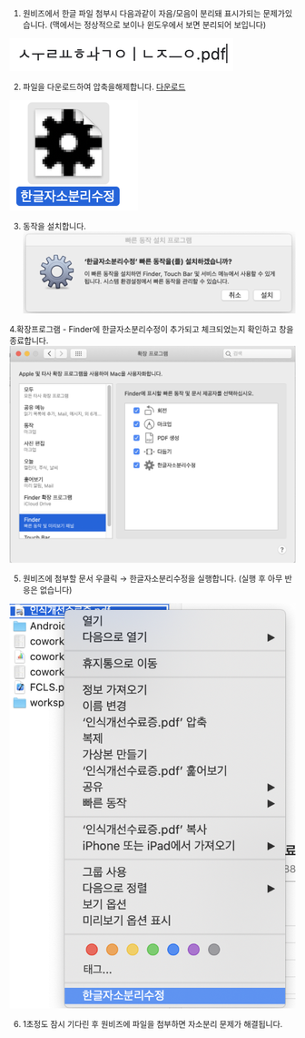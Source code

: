 
 1. 원비즈에서 한글 파일 첨부시 다음과같이 자음/모음이 분리돼 표시가되는 문제가있습니다.
(맥에서는 정상적으로 보이나 윈도우에서 보면 분리되어 보입니다)

![0](./img/0.png)


2. 파일을 다운로드하여 압축을해제합니다. [다운로드](https://github.com/drone0898/shareMarkDown/raw/main/%E1%84%92%E1%85%A1%E1%86%AB%E1%84%80%E1%85%B3%E1%86%AF%E1%84%8C%E1%85%A1%E1%84%89%E1%85%A9%E1%84%87%E1%85%AE%E1%86%AB%E1%84%85%E1%85%B5%E1%84%89%E1%85%AE%E1%84%8C%E1%85%A5%E1%86%BC.zip)

![1](./img/1.png)


3. 동작을 설치합니다.
![2](./img/2.png)


4.확장프로그램 - Finder에 한글자소분리수정이 추가되고 체크되었는지 확인하고 창을 종료합니다.
![3](./img/3.png)


5. 원비즈에 첨부할 문서 우클릭 → 한글자소분리수정을 실행합니다.
(실행 후 아무 반응은 없습니다)

![4](./img/4.png)


6. 1초정도 잠시 기다린 후 원비즈에 파일을 첨부하면 자소분리 문제가 해결됩니다.
